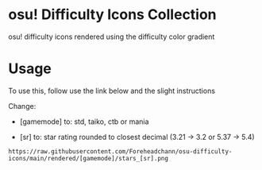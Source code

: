 # osu! Difficulty Icons Collection
osu! difficulty icons rendered using the difficulty color gradient

# Usage
To use this, follow use the link below and the slight instructions

Change:

* [gamemode] to: std, taiko, ctb or mania
  
* [sr] to: star rating rounded to closest decimal (3.21 -> 3.2 or 5.37 -> 5.4)

```
https://raw.githubusercontent.com/Foreheadchann/osu-difficulty-icons/main/rendered/[gamemode]/stars_[sr].png
```
